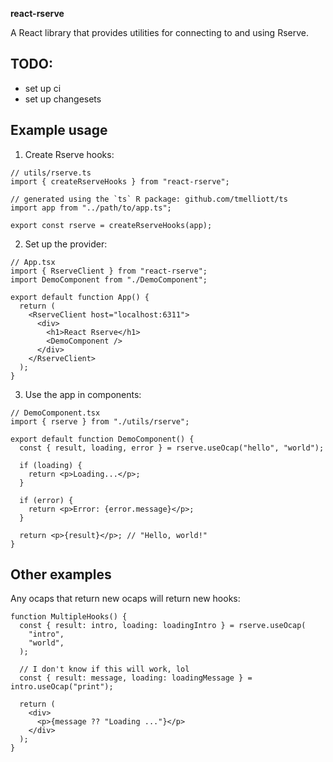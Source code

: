 **react-rserve**

A React library that provides utilities for connecting to and using Rserve.

## TODO:

- set up ci
- set up changesets

## Example usage

1. Create Rserve hooks:

```tsx
// utils/rserve.ts
import { createRserveHooks } from "react-rserve";

// generated using the `ts` R package: github.com/tmelliott/ts
import app from "../path/to/app.ts";

export const rserve = createRserveHooks(app);
```

2. Set up the provider:

```tsx
// App.tsx
import { RserveClient } from "react-rserve";
import DemoComponent from "./DemoComponent";

export default function App() {
  return (
    <RserveClient host="localhost:6311">
      <div>
        <h1>React Rserve</h1>
        <DemoComponent />
      </div>
    </RserveClient>
  );
}
```

3. Use the app in components:

```tsx
// DemoComponent.tsx
import { rserve } from "./utils/rserve";

export default function DemoComponent() {
  const { result, loading, error } = rserve.useOcap("hello", "world");

  if (loading) {
    return <p>Loading...</p>;
  }

  if (error) {
    return <p>Error: {error.message}</p>;
  }

  return <p>{result}</p>; // "Hello, world!"
}
```

## Other examples

Any ocaps that return new ocaps will return new hooks:

```tsx
function MultipleHooks() {
  const { result: intro, loading: loadingIntro } = rserve.useOcap(
    "intro",
    "world",
  );

  // I don't know if this will work, lol
  const { result: message, loading: loadingMessage } = intro.useOcap("print");

  return (
    <div>
      <p>{message ?? "Loading ..."}</p>
    </div>
  );
}
```
